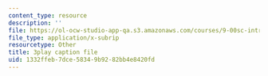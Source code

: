 ```yaml
---
content_type: resource
description: ''
file: https://ol-ocw-studio-app-qa.s3.amazonaws.com/courses/9-00sc-introduction-to-psychology-fall-2011/1332ffeb7dce58349b9282bb4e8420fd_SjjGiqf96rI.vtt
file_type: application/x-subrip
resourcetype: Other
title: 3play caption file
uid: 1332ffeb-7dce-5834-9b92-82bb4e8420fd
---
```

